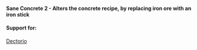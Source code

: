 #### Sane Concrete 2 - Alters the concrete recipe, by replacing iron ore with an iron stick

#### Support for:
[Dectorio](https://mods.factorio.com/mod/Dectorio)

